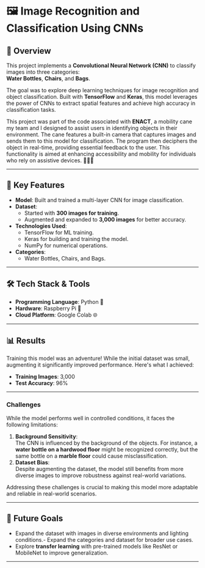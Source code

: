 # 🖼️ Image Recognition and Classification Using CNNs

## 🌟 Overview
This project implements a **Convolutional Neural Network (CNN)** to classify images into three categories:  
**Water Bottles**, **Chairs**, and **Bags**.

The goal was to explore deep learning techniques for image recognition and object classification. Built with **TensorFlow** and **Keras**, this model leverages the power of CNNs to extract spatial features and achieve high accuracy in classification tasks.

This project was part of the code associated with **ENACT**, a mobility cane my team and I designed to assist users in identifying objects in their environment. The cane features a built-in camera that captures images and sends them to this model for classification. The program then deciphers the object in real-time, providing essential feedback to the user. This functionality is aimed at enhancing accessibility and mobility for individuals who rely on assistive devices. 🚶‍♂️✨  

---

## 🔑 Key Features
- **Model**: Built and trained a multi-layer CNN for image classification.
- **Dataset**:
  - Started with **300 images for training**.
  - Augmented and expanded to **3,000 images** for better accuracy.
- **Technologies Used**:
  - TensorFlow for ML training.
  - Keras for building and training the model.
  - NumPy for numerical operations.
- **Categories**:
  - Water Bottles, Chairs, and Bags.

---

## 🛠️ Tech Stack & Tools
- **Programming Language**: Python 🐍  
- **Hardware**: Raspberry Pi 🍓  
- **Cloud Platform**: Google Colab 🌐  

---

## 📊 Results
Training this model was an adventure! While the initial dataset was small, augmenting it significantly improved performance. Here's what I achieved:  
- **Training Images**: 3,000
- **Test Accuracy**: 96%  

---

### Challenges
While the model performs well in controlled conditions, it faces the following limitations:  
1. **Background Sensitivity**:  
   The CNN is influenced by the background of the objects. For instance, a **water bottle on a hardwood floor** might be recognized correctly, but the same bottle on a **marble floor** could cause misclassification.  
2. **Dataset Bias**:  
   Despite augmenting the dataset, the model still benefits from more diverse images to improve robustness against real-world variations.  

Addressing these challenges is crucial to making this model more adaptable and reliable in real-world scenarios.

---

## 🚀 Future Goals
- Expand the dataset with images in diverse environments and lighting conditions.- Expand the categories and dataset for broader use cases.  
- Explore **transfer learning** with pre-trained models like ResNet or MobileNet to improve generalization.

---

